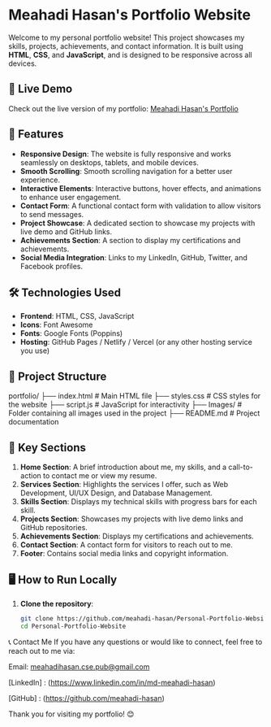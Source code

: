 # Meahadi Hasan's Portfolio Website

Welcome to my personal portfolio website! This project showcases my skills, projects, achievements, and contact information. 
It is built using **HTML**, **CSS**, and **JavaScript**, and is designed to be responsive across all devices.

## 🚀 Live Demo

Check out the live version of my portfolio: [Meahadi Hasan's Portfolio](https://meahadi-hasan.netlify.app)

## 🌟 Features

- **Responsive Design**: The website is fully responsive and works seamlessly on desktops, tablets, and mobile devices.
- **Smooth Scrolling**: Smooth scrolling navigation for a better user experience.
- **Interactive Elements**: Interactive buttons, hover effects, and animations to enhance user engagement.
- **Contact Form**: A functional contact form with validation to allow visitors to send messages.
- **Project Showcase**: A dedicated section to showcase my projects with live demo and GitHub links.
- **Achievements Section**: A section to display my certifications and achievements.
- **Social Media Integration**: Links to my LinkedIn, GitHub, Twitter, and Facebook profiles.

## 🛠️ Technologies Used

- **Frontend**: HTML, CSS, JavaScript
- **Icons**: Font Awesome
- **Fonts**: Google Fonts (Poppins)
- **Hosting**: GitHub Pages / Netlify / Vercel (or any other hosting service you use)

## 📂 Project Structure
portfolio/
├── index.html # Main HTML file
├── styles.css # CSS styles for the website
├── script.js # JavaScript for interactivity
├── Images/ # Folder containing all images used in the project
├── README.md # Project documentation


## 🎯 Key Sections

1. **Home Section**: A brief introduction about me, my skills, and a call-to-action to contact me or view my resume.
2. **Services Section**: Highlights the services I offer, such as Web Development, UI/UX Design, and Database Management.
3. **Skills Section**: Displays my technical skills with progress bars for each skill.
4. **Projects Section**: Showcases my projects with live demo links and GitHub repositories.
5. **Achievements Section**: Displays my certifications and achievements.
6. **Contact Section**: A contact form for visitors to reach out to me.
7. **Footer**: Contains social media links and copyright information.

## 🖥️ How to Run Locally

1. **Clone the repository**:
   ```bash
   git clone https://github.com/meahadi-hasan/Personal-Portfolio-Website.git
   cd Personal-Portfolio-Website

📞 Contact Me
If you have any questions or would like to connect, feel free to reach out to me via:

Email: meahadihasan.cse.pub@gmail.com

[LinkedIn] : (https://www.linkedin.com/in/md-meahadi-hasan)

[GitHub] : (https://github.com/meahadi-hasan)


Thank you for visiting my portfolio! 😊
